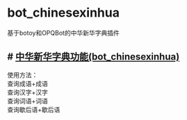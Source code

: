 # bot_chinesexinhua
基于botoy和OPQBot的中华新华字典插件
## # [中华新华字典功能(bot_chinesexinhua)](https://github.com/opq-osc/bot_chinesexinhua)
使用方法：<br>
查询成语+成语<br>
查询汉字+汉字<br>
查询词语+词语<br>
查询歇后语+歇后语
